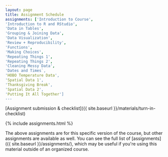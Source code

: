 ```yaml
---
layout: page
title: Assignment Schedule
assignments: ['Introduction to Course',
'Introduction to R and RStudio',
'Data in Tables',
'Grouping & Joining Data',
'Data Visualization',
'Review + Reproducibility',
'Functions',
'Making Choices',
'Repeating Things 1',
'Repeating Things 2',
'Cleaning Messy Data',
'Dates and Times`, 
'HOBO Temperature Data', 
'Spatial Data 1',
'Thanksgiving Break',
'Spatial Data 2',
'Putting It All Together']
---
```


[Assignment submission & checklist]({{ site.baseurl }}/materials/turn-in-checklist)

{% include assignments.html %}

The above assignments are for this specific version of the course, but other
assignments are available as well. You can see the full list of
[assignments]({{ site.baseurl }}/assignments/), which may be useful if you're using this material
outside of an organized course.

<!-- Schedule Management
- Update the `assignments:` list with `title:` from `assignments/` files. 
- Add 'Template' to `assignments:` to view the course template from `docs/`. 
- The remaining content should be left AS IS.
-->
